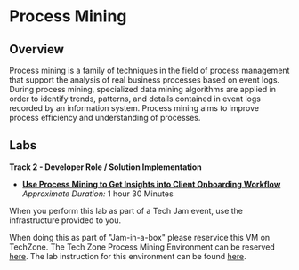 # Process Mining
## Overview
Process mining is a family of techniques in the field of process management that support the analysis of real business processes based on event logs.  During process mining, specialized data mining algorithms are applied in order to identify trends, patterns, and details contained in event logs recorded by an information system. Process mining aims to improve process efficiency and understanding of processes.

## Labs

**Track 2 - Developer Role / Solution Implementation**

- **[Use Process Mining to Get Insights into Client Onboarding Workflow](Lab%20Guide%20-%20Use%20Process%20Mining%20to%20Get%20Insights%20into%20Client%20Onboarding%20Workflow.pdf)**    *Approximate Duration:* 1 hour 30 Minutes

When you perform this lab as part of a Tech Jam event, use the infrastructure provided to you.

When doing this as part of "Jam-in-a-box" please reservice this VM on TechZone. The Tech Zone Process Mining Environment can be reserved [here](https://techzone.ibm.com/collection/process-mining-with-task-mining-demo-and-etl). The lab instruction for this environment can be found [here](https://ibm.box.com/s/ds4j1a6xbzy7fqytubq3t71apmktvd27).

